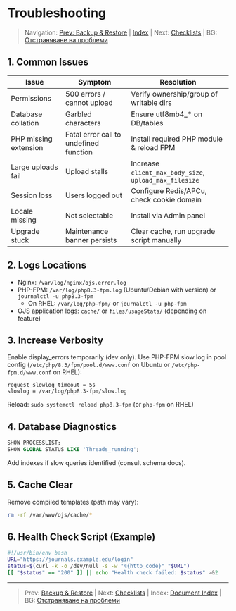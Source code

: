 # Troubleshooting

> Navigation: [Prev: Backup & Restore](backup-restore.md) | [Index](../../README.md#reading-order-document-index) | Next: [Checklists](appendix-checklists.md) | BG: [Отстраняване на проблеми](../bg/troubleshooting.md)

## 1. Common Issues
| Issue | Symptom | Resolution |
|-------|---------|------------|
| Permissions | 500 errors / cannot upload | Verify ownership/group of writable dirs |
| Database collation | Garbled characters | Ensure utf8mb4_* on DB/tables |
| PHP missing extension | Fatal error call to undefined function | Install required PHP module & reload FPM |
| Large uploads fail | Upload stalls | Increase `client_max_body_size`, `upload_max_filesize` |
| Session loss | Users logged out | Configure Redis/APCu, check cookie domain |
| Locale missing | Not selectable | Install via Admin panel |
| Upgrade stuck | Maintenance banner persists | Clear cache, run upgrade script manually |

## 2. Logs Locations
- Nginx: `/var/log/nginx/ojs.error.log`
- PHP-FPM: `/var/log/php8.3-fpm.log` (Ubuntu/Debian with version) or `journalctl -u php8.3-fpm`
  - On RHEL: `/var/log/php-fpm/` or `journalctl -u php-fpm`
- OJS application logs: `cache/` or `files/usageStats/` (depending on feature)

## 3. Increase Verbosity
Enable display_errors temporarily (dev only). Use PHP-FPM slow log in pool config (`/etc/php/8.3/fpm/pool.d/www.conf` on Ubuntu or `/etc/php-fpm.d/www.conf` on RHEL):
```
request_slowlog_timeout = 5s
slowlog = /var/log/php8.3-fpm/slow.log
```
Reload: `sudo systemctl reload php8.3-fpm` (or `php-fpm` on RHEL)

## 4. Database Diagnostics
```sql
SHOW PROCESSLIST;
SHOW GLOBAL STATUS LIKE 'Threads_running';
```
Add indexes if slow queries identified (consult schema docs).

## 5. Cache Clear
Remove compiled templates (path may vary):
```bash
rm -rf /var/www/ojs/cache/*
```

## 6. Health Check Script (Example)
```bash
#!/usr/bin/env bash
URL="https://journals.example.edu/login"
status=$(curl -k -o /dev/null -s -w "%{http_code}" "$URL")
[[ "$status" == "200" ]] || echo "Health check failed: $status" >&2
```

---
> Prev: [Backup & Restore](backup-restore.md) | Next: [Checklists](appendix-checklists.md) | Index: [Document Index](../../README.md#reading-order-document-index) | BG: [Отстраняване на проблеми](../bg/troubleshooting.md)
